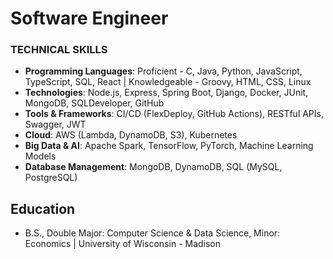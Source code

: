# Software Engineer

### TECHNICAL SKILLS

- **Programming Languages**: Proficient - C, Java, Python, JavaScript, TypeScript, SQL, React | Knowledgeable - Groovy, HTML, CSS, Linux
- **Technologies**: Node.js, Express, Spring Boot, Django, Docker, JUnit, MongoDB, SQLDeveloper, GitHub
- **Tools & Frameworks**: CI/CD (FlexDeploy, GitHub Actions), RESTful APIs, Swagger, JWT
- **Cloud**: AWS (Lambda, DynamoDB, S3), Kubernetes
- **Big Data & AI**: Apache Spark, TensorFlow, PyTorch, Machine Learning Models
- **Database Management**: MongoDB, DynamoDB, SQL (MySQL, PostgreSQL)

## Education						       		
- B.S., Double Major: Computer Science & Data Science, Minor: Economics | University of Wisconsin - Madison 








